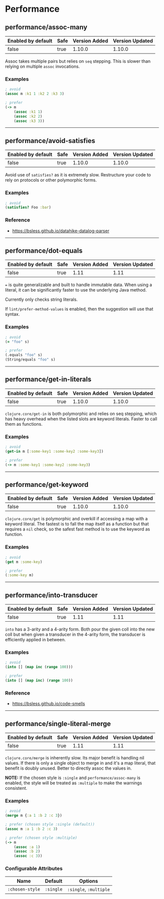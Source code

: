 # Performance

## performance/assoc-many

| Enabled by default | Safe | Version Added | Version Updated |
| ------------------ | ---- | ------------- | --------------- |
| false              | true | 1.10.0        | 1.10.0          |

Assoc takes multiple pairs but relies on `seq` stepping. This is slower than
relying on multiple `assoc` invocations.

### Examples

```clojure
; avoid
(assoc m :k1 1 :k2 2 :k3 3)

; prefer
(-> m
    (assoc :k1 1)
    (assoc :k2 2)
    (assoc :k3 3))
```

---

## performance/avoid-satisfies

| Enabled by default | Safe | Version Added | Version Updated |
| ------------------ | ---- | ------------- | --------------- |
| false              | true | 1.10.0        | 1.10.0          |

Avoid use of `satisfies?` as it is extremely slow. Restructure your code to rely on protocols or other polymorphic forms.

### Examples

```clojure
; avoid
(satisfies? Foo :bar)
```

### Reference

* <https://bsless.github.io/datahike-datalog-parser>

---

## performance/dot-equals

| Enabled by default | Safe | Version Added | Version Updated |
| ------------------ | ---- | ------------- | --------------- |
| false              | true | 1.11          | 1.11            |

`=` is quite generalizable and built to handle immutable data. When using a literal, it can be significantly faster to use the underlying Java method.

Currently only checks string literals.

If `lint/prefer-method-values` is enabled, then the suggestion will use that syntax.

### Examples

```clojure
; avoid
(= "foo" s)

; prefer
(.equals "foo" s)
(String/equals "foo" s)
```

---

## performance/get-in-literals

| Enabled by default | Safe | Version Added | Version Updated |
| ------------------ | ---- | ------------- | --------------- |
| false              | true | 1.10.0        | 1.10.0          |

`clojure.core/get-in` is both polymorphic and relies on seq stepping, which has heavy overhead when the listed slots are keyword literals. Faster to call them as functions.

### Examples

```clojure
; avoid
(get-in m [:some-key1 :some-key2 :some-key3])

; prefer
(-> m :some-key1 :some-key2 :some-key3)
```

---

## performance/get-keyword

| Enabled by default | Safe | Version Added | Version Updated |
| ------------------ | ---- | ------------- | --------------- |
| false              | true | 1.10.0        | 1.10.0          |

`clojure.core/get` is polymorphic and overkill if accessing a map with a keyword literal. The fastest is to fall the map itself as a function but that requires a `nil` check, so the safest fast method is to use the keyword as function.

### Examples

```clojure
; avoid
(get m :some-key)

; prefer
(:some-key m)
```

---

## performance/into-transducer

| Enabled by default | Safe | Version Added | Version Updated |
| ------------------ | ---- | ------------- | --------------- |
| false              | true | 1.11          | 1.11            |

`into` has a 3-arity and a 4-arity form. Both pour the given coll into the
new coll but when given a transducer in the 4-arity form, the transducer is
efficiently applied in between.

### Examples

```clojure
; avoid
(into [] (map inc (range 100)))

; prefer
(into [] (map inc) (range 100))
```

### Reference

* <https://bsless.github.io/code-smells>

---

## performance/single-literal-merge

| Enabled by default | Safe | Version Added | Version Updated |
| ------------------ | ---- | ------------- | --------------- |
| false              | true | 1.11          | 1.11            |

`clojure.core/merge` is inherently slow. Its major benefit is handling nil values. If there is only a single object to merge in and it's a map literal, that benefit is doubly unused. Better to directly assoc the values in.

**NOTE:** If the chosen style is `:single` and `performance/assoc-many` is enabled, the style will be treated as `:multiple` to make the warnings consistent.

### Examples

```clojure
; avoid
(merge m {:a 1 :b 2 :c 3})

; prefer (chosen style :single (default))
(assoc m :a 1 :b 2 :c 3)

; prefer (chosen style :multiple)
(-> m
    (assoc :a 1)
    (assoc :b 2)
    (assoc :c 3))
```

### Configurable Attributes

| Name            | Default   | Options                |
| --------------- | --------- | ---------------------- |
| `:chosen-style` | `:single` | `:single`, `:multiple` |
